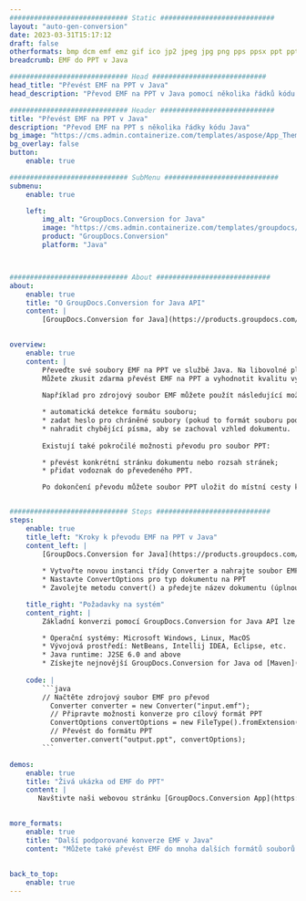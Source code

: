 ```yaml
---
############################# Static ############################
layout: "auto-gen-conversion"
date: 2023-03-31T15:17:12
draft: false
otherformats: bmp dcm emf emz gif ico jp2 jpeg jpg png pps ppsx ppt pptx psb psd svg svgz tga tif tiff webp wmf wmz
breadcrumb: EMF do PPT v Java

############################# Head ############################
head_title: "Převést EMF na PPT v Java"
head_description: "Převod EMF na PPT v Java pomocí několika řádků kódu. Převeďte více než 160 formátů souborů pomocí rozhraní API pro převod dokumentů GroupDocs pro Java"

############################# Header ############################
title: "Převést EMF na PPT v Java"
description: "Převod EMF na PPT s několika řádky kódu Java"
bg_image: "https://cms.admin.containerize.com/templates/aspose/App_Themes/V3/images/bg/header1.png"
bg_overlay: false
button:
    enable: true

############################# SubMenu ############################
submenu:
    enable: true

    left:
        img_alt: "GroupDocs.Conversion for Java"
        image: "https://cms.admin.containerize.com/templates/groupdocs/images/product-logos/90x90-noborder/groupdocs-conversion-java.png"
        product: "GroupDocs.Conversion"
        platform: "Java"



############################# About ############################
about:
    enable: true
    title: "O GroupDocs.Conversion for Java API"
    content: |
        [GroupDocs.Conversion for Java](https://products.groupdocs.com/conversion/java/) je pokročilé rozhraní API pro konverzi formátů souborů pro převod mezi oblíbenými formáty obrázků a dokumentů, jako je Microsoft Office, OpenDocument, PDF, HTML, e-mail, CAD. a mnohem více s několika řádky kódu. Nativní API automaticky detekuje formáty původních dokumentů a nabízí mnoho možností pro přizpůsobení převedených dokumentů. Spolu s funkcí extrahování informací z dokumentu podporuje ve výchozím nastavení také ukládání výsledků převodu do mezipaměti na místní disk. Jakýkoli typ mezipaměti však může být podporován implementací příslušných rozhraní – Amazon S3, Dropbox, Google Drive, Windows Azure, Reddis nebo jakákoli jiná.
    

overview:
    enable: true
    content: |
        Převeďte své soubory EMF na PPT ve službě Java. Na libovolné platformě dle vašeho výběru, jako jsou Windows, Linux, macOS, stačí jen pár řádků kódu Java.
        Můžete zkusit zdarma převést EMF na PPT a vyhodnotit kvalitu výsledků převodu. Spolu s jednoduchými skripty pro převod souborů můžete vyzkoušet sofistikovanější možnosti pro načtení zdrojového souboru EMF a uložení výstupu PPT. 
        
        Například pro zdrojový soubor EMF můžete použít následující možnosti načtení:

        * automatická detekce formátu souboru;
        * zadat heslo pro chráněné soubory (pokud to formát souboru podporuje);
        * nahradit chybějící písma, aby se zachoval vzhled dokumentu.
        
        Existují také pokročilé možnosti převodu pro soubor PPT:

        * převést konkrétní stránku dokumentu nebo rozsah stránek;
        * přidat vodoznak do převedeného PPT.

        Po dokončení převodu můžete soubor PPT uložit do místní cesty k souboru nebo do libovolného úložiště třetí strany, jako je FTP, Amazon S3, Disk Google, Dropbox atd. Poznámka – pro převod EMF do PPT, nemusíte instalovat žádný další software, jako je MS Office, Open Office, Adobe Acrobat Reader atd.


############################# Steps ############################
steps:
    enable: true
    title_left: "Kroky k převodu EMF na PPT v Java"
    content_left: |
        [GroupDocs.Conversion for Java](https://products.groupdocs.com/conversion/java/) umožňuje vývojářům snadno převést soubor EMF na PPT pomocí několika řádků kódu.
        
        * Vytvořte novou instanci třídy Converter a nahrajte soubor EMF s úplnou cestou
        * Nastavte ConvertOptions pro typ dokumentu na PPT
        * Zavolejte metodu convert() a předejte název dokumentu (úplnou cestu) a formát (PPT) jako parametr

    title_right: "Požadavky na systém"
    content_right: |
        Základní konverzi pomocí GroupDocs.Conversion for Java API lze provést pomocí několika řádků kódu. Naše API jsou podporována na všech hlavních platformách a operačních systémech. Před spuštěním níže uvedeného kódu se ujistěte, že máte v systému nainstalovány následující předpoklady.

        * Operační systémy: Microsoft Windows, Linux, MacOS
        * Vývojová prostředí: NetBeans, Intellij IDEA, Eclipse, etc.
        * Java runtime: J2SE 6.0 and above
        * Získejte nejnovější GroupDocs.Conversion for Java od [Maven](https://repository.groupdocs.com/webapp/#/artifacts/browse/tree/General/repo/com/groupdocs/groupdocs-conversion)
         
    code: |
        ```java    
        // Načtěte zdrojový soubor EMF pro převod
          Converter converter = new Converter("input.emf");
          // Připravte možnosti konverze pro cílový formát PPT
          ConvertOptions convertOptions = new FileType().fromExtension("ppt").getConvertOptions();
          // Převést do formátu PPT
          converter.convert("output.ppt", convertOptions);
        ```

demos:
    enable: true
    title: "Živá ukázka od EMF do PPT"
    content: |
       Navštivte naši webovou stránku [GroupDocs.Conversion App](https://products.groupdocs.app/conversion/family) a vyzkoušejte konverzi EMF na PPT nyní. Bezplatná ukázka má následující výhody
          

more_formats:
    enable: true
    title: "Další podporované konverze EMF v Java"
    content: "Můžete také převést EMF do mnoha dalších formátů souborů. Podívejte se prosím na níže uvedený seznam."
       
       
back_to_top:
    enable: true
---
```

